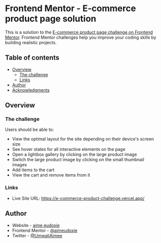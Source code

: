 # Frontend Mentor - E-commerce product page solution

This is a solution to the [E-commerce product page challenge on Frontend Mentor](https://www.frontendmentor.io/challenges/ecommerce-product-page-UPsZ9MJp6). Frontend Mentor challenges help you improve your coding skills by building realistic projects.

## Table of contents

- [Overview](#overview)
  - [The challenge](#the-challenge)
  - [Links](#links)
- [Author](#author)
- [Acknowledgments](#acknowledgments)



## Overview

### The challenge

Users should be able to:

- View the optimal layout for the site depending on their device's screen size
- See hover states for all interactive elements on the page
- Open a lightbox gallery by clicking on the large product image
- Switch the large product image by clicking on the small thumbnail images
- Add items to the cart
- View the cart and remove items from it

### Links

- Live Site URL: https://e-commerce-product-challenge.vercel.app/


## Author

- Website - [aime eudoxie](https://github.com/aimeudoxie)
- Frontend Mentor - [@aimeudoxie](https://www.frontendmentor.io/profile/aimeudoxie)
- Twitter - [@UmwaliAimee](https://twitter.com/UmwaliAimee)

